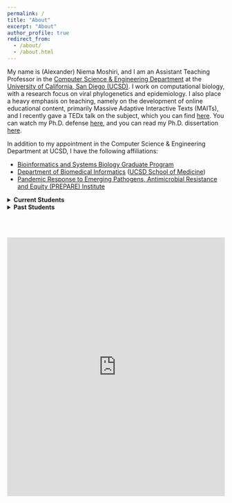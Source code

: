 ```yaml
---
permalink: /
title: "About"
excerpt: "About"
author_profile: true
redirect_from: 
  - /about/
  - /about.html
---
```


My name is (Alexander) Niema Moshiri, and I am an Assistant Teaching Professor in the [Computer Science & Engineering Department](https://cse.ucsd.edu/) at the [University of California, San Diego (UCSD)](https://ucsd.edu/). I work on computational biology, with a research focus on viral phylogenetics and epidemiology. I also place a heavy emphasis on teaching, namely on the development of online educational content, primarily Massive Adaptive Interactive Texts (MAITs), and I recently gave a TEDx talk on the subject, which you can find [here](https://youtu.be/5JKgUoY9pTg). You can watch my Ph.D. defense [here](http://bit.ly/niema-phd-defense), and you can read my Ph.D. dissertation [here](https://escholarship.org/uc/item/62s7q92d).

In addition to my appointment in the Computer Science & Engineering Department at UCSD, I have the following affiliations:
* [Bioinformatics and Systems Biology Graduate Program](https://bioinformatics.ucsd.edu/)
* [Department of Biomedical Informatics](http://dbmi.ucsd.edu/) ([UCSD School of Medicine](https://medschool.ucsd.edu/))
* [Pandemic Response to Emerging Pathogens, Antimicrobial Resistance and Equity (PREPARE) Institute](https://prepare.ucsd.edu/)

<details>
  <summary><b>Current Students</b></summary>
  <ul style="font-size:0.75em">
    <li><a href="https://www.linkedin.com/in/anniejiaqiliu/" target="_blank"><b>Annie Liu</b></a> — Undergraduate Regents Scholar (2021-2022)</li>
    <li><a href="http://cseweb.ucsd.edu/~bkhalegh/" target="_blank"><b>Behnam Khaleghi</b></a> — Ph.D. Student (Advisor: <a href="https://cseweb.ucsd.edu/~trosing/" target="_blank">Tajana Šimunić Rosing</a>) (2019-Present)</li>
    <li><a href="https://www.linkedin.com/in/derek-jones-20212b52/" target="_blank"><b>Derek Jones</b></a> — Ph.D. Student (Advisor: <a href="https://cseweb.ucsd.edu/~trosing/" target="_blank">Tajana Šimunić Rosing</a>) (2020-Present)</li>
    <li><a href="https://www.linkedin.com/in/grant-cheng-52171b205/" target="_blank"><b>Grant Cheng</b></a> — Undergraduate Regents Scholar (2021-2022)</li>
    <li><a href="https://scholar.google.com/citations?user=OKyN6OIAAAAJ" target="_blank"><b>Isaac Shamie</b></a> — Ph.D. Student (Advisor: <a href="http://lewislab.ucsd.edu/n/" target="_blank">Nathan Lewis</a>) (2019-Present)</li>
    <li><a href="https://tycheyoung.github.io/" target="_blank"><b>Jaeyoung Kang</b></a> — Ph.D. Student (Advisor: <a href="https://cseweb.ucsd.edu/~trosing/" target="_blank">Tajana Šimunić Rosing</a>) (2019-Present)</li>
    <li><a href="https://www.linkedin.com/in/jennifer-havens-a051ab11a" target="_blank"><b>Jennifer Havens</b></a> — Ph.D. Student (Advisor: <a href="https://profiles.ucsd.edu/joel.wertheim" target="_blank">Joel Wertheim</a>) (2021-Present)</li>
    <li><a href="https://medschool.ucsd.edu/som/dbmi/people/students/Pages/Jonathan-Pekar.aspx" target="_blank"><b>Jonathan Pekar</b></a> — Ph.D. Student (Advisor: <a href="https://profiles.ucsd.edu/joel.wertheim" target="_blank">Joel Wertheim</a>) (2019-Present)</li>
    <li><a href="http://crossboy.xyz/" target="_blank"><b>Josh Cross</b></a> — Undergraduate Researcher (2021-2022)</li>
    <li><a href="http://acsweb.ucsd.edu/~j1morris/" target="_blank"><b>Justin Morris</b></a> — Ph.D. Student (Advisor: <a href="https://cseweb.ucsd.edu/~trosing/" target="_blank">Tajana Šimunić Rosing</a>) (2019-Present)</li>
    <li><a href="https://kizhikevich.github.io/" target="_blank"><b>Katherine Izhikevich</b></a> — Undergraduate Researcher (2021-Present)</li>
    <li><a href="https://www.linkedin.com/in/katelyn-chu-110a92202/" target="_blank"><b>Katy Chu</b></a> — <a href="https://sfp.caltech.edu/undergraduate-research/programs/surf" target="_blank">Caltech Summer Undergraduate Research Fellowships (SURF) Trainee</a> (2022)</li>
    <li><a href="https://liangdeli.github.io/" target="_blank"><b>Liangde Li</b></a> — M.S. Student (Advisor: <a href="https://cseweb.ucsd.edu/~arunkk/" target="_blank">Arun Kumar</a>) (2021-Present)</li>
    <li><a href="https://stormhub.io/" target="_blank"><b>Matei-Alexandru Gărduș</b></a> — Undergraduate Researcher (2022)</li>
    <li><a href="https://minxuanz.weebly.com/" target="_blank"><b>Minxuan Zhou</b></a> — Ph.D. Student (Advisor: <a href="https://cseweb.ucsd.edu/~trosing/" target="_blank">Tajana Šimunić Rosing</a>) (2019-Present)</li>
    <li><a href="https://www.linkedin.com/in/rachel-kunowski" target="_blank"><b>Rachel Kunowski</b></a> — Undergraduate Researcher (Primary Advisor: Natasha Martin) (2021-Present)</li>
  </ul>
</details>

<details>
  <summary><b>Past Students</b></summary>
  <blockquote style="font-style:normal !important">
  <details>
    <summary><b>2022</b></summary>
    <ul style="font-size:0.75em">
      <li><a href="https://www.linkedin.com/in/anzheng25" target="_blank" rel="noopener noreferrer"><strong>An Zheng</strong></a> — Ph.D. Student (Advisor: <a href="https://gymreklab.com/" target="_blank" rel="noopener noreferrer">Melissa Gymrek</a>) (2019-2022)</li>
      <li><a href="https://www.linkedin.com/in/mckenna-lewis-a10a20155/" target="_blank" rel="noopener noreferrer"><strong>McKenna Lewis</strong></a> — <a href="http://ersp.ucsd.edu/" target="_blank" rel="noopener noreferrer">UCSD CSE Early Research Scholars Program (</a><a href="http://ersp.ucsd.edu/" target="_blank" rel="noopener noreferrer">ERSP) Trainee</a>, Undergraduate Researcher (2019-2022)</li>
      <li><a href="https://www.linkedin.com/in/prothit/" target="_blank" rel="noopener noreferrer"><strong>Prothit Halder</strong></a> — Undergraduate Industry Internship Mentee (2021-2022)</li>
      <li><a href="https://ronakshah.org/" target="_blank" rel="noopener noreferrer"><strong>Ronak Shah</strong></a> — Undergraduate Researcher (2021-2022)</li>
    </ul>
  </details>
  <details>
    <summary><b>2021</b></summary>
    <ul style="font-size:0.75em">
      <li><a href="https://www.linkedin.com/in/alanapte/" target="_blank" rel="noopener noreferrer"><strong>Alan Apte</strong></a> — <a href="https://aip.ucsd.edu/" target="_blank" rel="noopener noreferrer">UCSD Academic Internship Program (AIP) Undergraduate Trainee</a> (2021)</li>
      <li><a href="https://www.linkedin.com/in/alan-tsui/" target="_blank" rel="noopener noreferrer"><strong>Alan Tsui</strong></a> — <a href="https://aip.ucsd.edu/" target="_blank" rel="noopener noreferrer">UCSD Academic Internship Program (AIP) Undergraduate Trainee</a> (2021)</li>
      <li><a href="https://www.linkedin.com/in/annie-van-267086171/" target="_blank" rel="noopener noreferred"><strong>Annie Van</strong></a> — <a href="http://ersp.ucsd.edu/" target="_blank" rel="noopener noreferrer">UCSD CSE Early Research Scholars Program (</a><a href="http://ersp.ucsd.edu/" target="_blank" rel="noopener noreferrer">ERSP) Trainee</a> (2020-2021)</li>
      <li><a href="https://www.linkedin.com/in/aryan-malik-4a00a8169/" target="_blank" rel="noopener noreferrer"><strong>Aryan Malik</strong></a> — Undergraduate Industry Internship Mentee (2021)</li>
      <li><a href="https://www.linkedin.com/in/colinyoung01/" target="_blank" rel="noopener noreferrer"><strong>Colin Young</strong></a> — Undergraduate Researcher (2020-2021)</li>
      <li><a href="https://www.linkedin.com/in/davidgdempsey/" target="_blank" rel="noopener noreferrer"><strong>David Dempsey</strong></a> — <a href="https://aip.ucsd.edu/" target="_blank" rel="noopener noreferrer">UCSD Academic Internship Program (AIP) Undergraduate Trainee</a> (2020-2021)</li>
      <li><a href="https://www.linkedin.com/in/edmond-choi-29609119b/" target="_blank" rel="noopener noreferrer"><strong>Edmond Choi</strong></a> — <a href="https://aip.ucsd.edu/" target="_blank" rel="noopener noreferrer">UCSD Academic Internship Program (AIP) Undergraduate Trainee</a> (2021)</li>
      <li><a href="https://www.linkedin.com/in/evan-suong-369946172/" target="_blank" rel="noopener noreferrer"><strong>Evan Suong</strong></a> — <a href="https://aip.ucsd.edu/" target="_blank" rel="noopener noreferrer">UCSD Academic Internship Program (AIP) Undergraduate Trainee</a> (2021)</li>
      <li><a href="https://www.linkedin.com/in/huiwen-lu-a2448719b/" target="_blank" rel="noopener noreferrer"><strong>Huiwen Lu</strong></a> — <a href="https://aip.ucsd.edu/" target="_blank" rel="noopener noreferrer">UCSD Academic Internship Program (AIP) Undergraduate Trainee</a> (2021)</li>
      <li><strong><a href="https://www.linkedin.com/in/jiaer-zhang-3706431b0/" target="_blank" rel="noopener">Jared Zhang</a></strong> — UCSD Academic Internship Program (AIP) Undergraduate Trainee (2021)</li>
      <li><a href="https://www.linkedin.com/in/judyliu14/" target="_blank" rel="noopener"><strong>Judy Liu</strong></a> — UCSD Computational Biology and Medicine (CBAM) Trainee (2021)</li>
      <li><a href="http://linkedin.com/in/lavanya-verma14" target="_blank" rel="noopener noreferrer"><strong>Lavanya Verma</strong></a> — <a href="http://ersp.ucsd.edu/" target="_blank" rel="noopener noreferrer">UCSD CSE Early Research Scholars Program (</a><a href="http://ersp.ucsd.edu/" target="_blank" rel="noopener noreferrer">ERSP) Trainee</a> (2020-2021)</li>
      <li><a href="https://www.linkedin.com/in/lily-steiner/" target="_blank" rel="noopener noreferrer"><strong>Lily Steiner</strong></a> — Undergraduate Researcher (2021)</li>
      <li><a href="https://www.linkedin.com/in/niya-shao-5a6b061bb/" target="_blank" rel="noopener noreferrer"><strong>Niya Shao</strong></a> — <a href="http://ersp.ucsd.edu/" target="_blank" rel="noopener noreferrer">UCSD CSE Early Research Scholars Program (</a><a href="http://ersp.ucsd.edu/" target="_blank" rel="noopener noreferrer">ERSP) Trainee</a> (2020-2021)</li>
      <li><a href="https://www.linkedin.com/in/rachel-fernandez-61666618b/" target="_blank" rel="noopener"><strong>Rachel Fernandez</strong></a> — UCSD Computational Biology and Medicine (CBAM) Trainee (2021)</li>
      <li><strong>Ricardo Aguilar</strong> — UCSD Computational Biology and Medicine (CBAM) Trainee (2021)</li>
      <li><a href="https://www.linkedin.com/in/rosemary-bugayong-78278a1a0/" target="_blank" rel="noopener noreferrer"><strong>Rosey Bugayong</strong></a> — <a href="http://ersp.ucsd.edu/" target="_blank" rel="noopener noreferrer">UCSD CSE Early Research Scholars Program (</a><a href="http://ersp.ucsd.edu/" target="_blank" rel="noopener noreferrer">ERSP) Trainee</a> (2020-2021)</li>
      <li><a href="https://acsweb.ucsd.edu/~sasalama/" target="_blank" rel="noopener noreferrer"><strong>Sahand Salamat</strong></a> — Ph.D. Student (Advisor: <a href="https://cseweb.ucsd.edu/~trosing/" target="_blank" rel="noopener noreferrer">Tajana Šimunić Rosing</a>) (2019-2021)</li>
      <li><a href="http://acsweb.ucsd.edu/~sag076/" target="_blank" rel="noopener noreferrer"><strong>Saransh Gupta</strong></a> — Ph.D. Student (Advisor: <a href="https://cseweb.ucsd.edu/~trosing/" target="_blank" rel="noopener noreferrer">Tajana Šimunić Rosing</a>) (2019-2021)</li>
    </ul>
  </details>
  <details>
    <summary><b>2020</b></summary>
    <ul style="font-size:0.75em">
      <li><a href="https://www.linkedin.com/in/alexmatthewfong/" target="_blank" rel="noopener noreferrer"><strong>Alex Fong</strong></a> — Undergraduate Researcher (2020)</li>
      <li><a href="https://www.linkedin.com/in/anjelina-velazquez-a6b55b177/" target="_blank" rel="noopener noreferrer"><strong>Anjelina Velazquez</strong></a> — <a href="https://medschool.ucsd.edu/som/dbmi/education/Internships/Pages/default.aspx" target="_blank" rel="noopener noreferrer">UCSD DBMI Short Term Training Program (STTP) Undergraduate Trainee</a> (2020)</li>
      <li><a href="https://www.linkedin.com/in/xiao-eric/" target="_blank" rel="noopener noreferrer"><strong>Eric Xiao</strong></a> — Undergraduate Researcher (2020)</li>
      <li><a href="https://hannah-fisher.github.io/hannah-fisher" target="_blank" rel="noopener noreferrer"><strong>Hannah Fisher</strong></a> — <a href="https://sfp.caltech.edu/undergraduate-research/programs/surf" target="_blank" rel="noopener noreferrer">Caltech Summer Undergraduate Research Fellowships (SURF) Trainee</a> (2020)</li>
      <li><strong>Hannah Zhao</strong> — Undergraduate Researcher (2020)</li>
      <li><a href="https://www.linkedin.com/in/hemanth-battu-0860021a0/" target="_blank" rel="noopener noreferrer"><strong>Hemanth Battu</strong></a> — Undergraduate Researcher (2020)</li>
      <li><a href="https://www.linkedin.com/in/jaz-gill/" target="_blank" rel="noopener noreferrer"><strong>Jaz Gill</strong></a> — Undergraduate Researcher (2019-2020)</li>
      <li><a href="https://www.linkedin.com/in/jingshidev" target="_blank" rel="noopener noreferrer"><strong>Jing Shi</strong></a> — Undergraduate Industry Internship Mentee (2020)</li>
      <li><a href="https://www.linkedin.com/in/joona-kim-95254815a/" target="_blank" rel="noopener noreferrer"><strong>Joona Kim</strong></a> — Undergraduate Researcher (2020)</li>
      <li><a href="https://www.linkedin.com/in/kimberly-almaraz-4974241ab/" target="_blank" rel="noopener noreferrer"><strong>Kim Almaraz</strong></a> — <a href="http://ersp.ucsd.edu/" target="_blank" rel="noopener noreferrer">UCSD CSE Early Research Scholars Program (</a><a href="http://ersp.ucsd.edu/" target="_blank" rel="noopener noreferrer">ERSP) Trainee</a> (2019-2020)</li>
      <li><a href="https://www.linkedin.com/in/mhea-bustria/" target="_blank" rel="noopener noreferrer"><strong>Mhea Bustria</strong></a> — <a href="https://medschool.ucsd.edu/som/dbmi/education/Internships/Pages/default.aspx" target="_blank" rel="noopener noreferrer">UCSD DBMI Short Term Training Program (STTP) Undergraduate Trainee</a> (2020)</li>
      <li><a href="https://www.linkedin.com/in/miranda-song-2b68aa194" target="_blank" rel="noopener noreferrer"><strong>Miranda Song</strong></a> — <a href="https://aep.ucsd.edu/opportunities/academic-year/trels/index.html" target="_blank" rel="noopener noreferrer">Triton Research &amp; Experiential Learning Scholars (TRELS) Undergraduate Trainee</a> (2019-2020)</li>
      <li><a href="https://sabeelmansuri.com/" target="_blank" rel="noopener noreferrer"><strong>Sabeel Mansuri</strong></a> — Undergraduate Researcher (2019-2020)</li>
      <li><a href="https://www.linkedin.com/in/sarah-meng-6975791b0" target="_blank" rel="noopener noreferrer"><strong>Sarah Meng</strong></a> — <a href="https://medschool.ucsd.edu/som/dbmi/education/Internships/Pages/default.aspx" target="_blank" rel="noopener noreferrer">UCSD DBMI Short Term Training Program (STTP) Undergraduate Trainee</a> (2020)</li>
      <li><a href="https://www.linkedin.com/in/savannah-collyer/" target="_blank" rel="noopener noreferrer"><strong>Savannah Collyer</strong></a> — Undergraduate Researcher (2019-2020)</li>
      <li><strong>Tiffany Ho</strong> — Undergraduate Researcher (2020)</li>
      <li><a href="https://www.linkedin.com/in/titanngo/" target="_blank" rel="noopener noreferrer"><strong>Titan Ngo</strong></a> — <a href="http://ersp.ucsd.edu/" target="_blank" rel="noopener noreferrer">UCSD CSE Early Research Scholars Program (</a><a href="http://ersp.ucsd.edu/" target="_blank" rel="noopener noreferrer">ERSP) Trainee</a> (2019-2020)</li>
      <li><a href="https://www.linkedin.com/in/tyler-jang/" target="_blank" rel="noopener noreferrer"><strong>Tyler Jang</strong></a> — <a href="http://ersp.ucsd.edu/" target="_blank" rel="noopener noreferrer">UCSD CSE Early Research Scholars Program (ERSP) Trainee</a> (2019-2020)</li>
      <li><a href="https://www.linkedin.com/in/viren-abhyankar-45a625b7/" target="_blank" rel="noopener noreferrer"><strong>Viren Abhyankar</strong></a> — Undergraduate Researcher (2020)</li>
      <li><a href="https://www.linkedin.com/in/duanwilliam/" target="_blank" rel="noopener noreferrer"><strong>William Duan</strong></a> — Undergraduate Researcher (2020)</li>
      <li><a href="https://cell.dgist.ac.kr/professor.php" target="_blank" rel="noopener noreferrer"><strong>Yeseong Kim</strong></a> — Ph.D. Student (Advisor: <a href="https://cseweb.ucsd.edu/~trosing/" target="_blank" rel="noopener noreferrer">Tajana Šimunić Rosing</a>) (2019-2020)</li>
    </ul>
  </details>
  </blockquote>
</details>

<br><br>

<iframe style="border-width: 0;" src="https://calendar.google.com/calendar/embed?showTitle=0&amp;showPrint=0&amp;showTabs=0&amp;showCalendars=0&amp;mode=WEEK&amp;height=600&amp;wkst=1&amp;bgcolor=%23FFFFFF&amp;src=niemamoshiri%40gmail.com&amp;color=%232952A3&amp;ctz=America%2FLos_Angeles" width="100%" height="600" frameborder="0" scrolling="no"></iframe>

